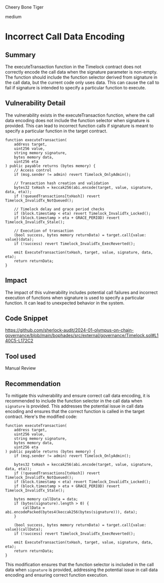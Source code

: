 Cheery Bone Tiger

medium

# Incorrect Call Data Encoding

## Summary
The executeTransaction function in the Timelock contract does not correctly encode the call data when the signature parameter is non-empty. The function should include the function selector derived from signature in the call data, but the current code only uses data. This can cause the call to fail if signature is intended to specify a particular function to execute.

## Vulnerability Detail
The vulnerability exists in the executeTransaction function, where the call data encoding does not include the function selector when signature is provided. This can lead to incorrect function calls if signature is meant to specify a particular function in the target contract.

```solidity
function executeTransaction(
    address target,
    uint256 value,
    string memory signature,
    bytes memory data,
    uint256 eta
) public payable returns (bytes memory) {
    // Access control
    if (msg.sender != admin) revert Timelock_OnlyAdmin();

    // Transaction hash creation and validation
    bytes32 txHash = keccak256(abi.encode(target, value, signature, data, eta));
    if (!queuedTransactions[txHash]) revert Timelock_InvalidTx_NotQueued();
    
    // Timelock delay and grace period checks
    if (block.timestamp < eta) revert Timelock_InvalidTx_Locked();
    if (block.timestamp > eta + GRACE_PERIOD) revert Timelock_InvalidTx_Stale();

    // Execution of transaction
    (bool success, bytes memory returnData) = target.call{value: value}(data);
    if (!success) revert Timelock_InvalidTx_ExecReverted();

    emit ExecuteTransaction(txHash, target, value, signature, data, eta);
    return returnData;
}
```


## Impact
The impact of this vulnerability includes potential call failures and incorrect execution of functions when signature is used to specify a particular function. It can lead to unexpected behavior in the system.

## Code Snippet
https://github.com/sherlock-audit/2024-01-olympus-on-chain-governance/blob/main/bophades/src/external/governance/Timelock.sol#L140C5-L172C2

## Tool used
Manual Review

## Recommendation
To mitigate this vulnerability and ensure correct call data encoding, it is recommended to include the function selector in the call data when `signature` is provided. This addresses the potential issue in call data encoding and ensures that the correct function is called in the target contract. Here's the modified code:

```solidity
function executeTransaction(
    address target,
    uint256 value,
    string memory signature,
    bytes memory data,
    uint256 eta
) public payable returns (bytes memory) {
    if (msg.sender != admin) revert Timelock_OnlyAdmin();

    bytes32 txHash = keccak256(abi.encode(target, value, signature, data, eta));
    if (!queuedTransactions[txHash]) revert Timelock_InvalidTx_NotQueued();
    if (block.timestamp < eta) revert Timelock_InvalidTx_Locked();
    if (block.timestamp > eta + GRACE_PERIOD) revert Timelock_InvalidTx_Stale();

    bytes memory callData = data;
    if (bytes(signature).length > 0) {
        callData = abi.encodePacked(bytes4(keccak256(bytes(signature))), data);
    }

    (bool success, bytes memory returnData) = target.call{value: value}(callData);
    if (!success) revert Timelock_InvalidTx_ExecReverted();

    emit ExecuteTransaction(txHash, target, value, signature, data, eta);
    return returnData;
}
```

This modification ensures that the function selector is included in the call data when `signature` is provided, addressing the potential issue in call data encoding and ensuring correct function execution.